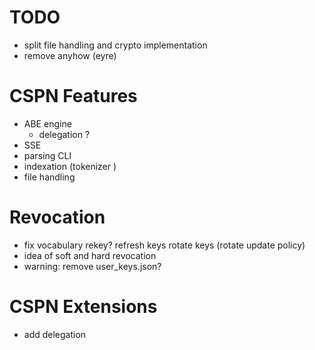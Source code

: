 # TODO

- split file handling and crypto implementation
- remove anyhow (eyre)

# CSPN Features
- ABE engine
  - delegation ?
- SSE
- parsing CLI
- indexation (tokenizer )
- file handling

# Revocation
- fix vocabulary
    rekey?
    refresh keys
    rotate keys (rotate update policy)
- idea of soft and hard revocation
- warning: remove user_keys.json?

# CSPN Extensions
- add delegation
